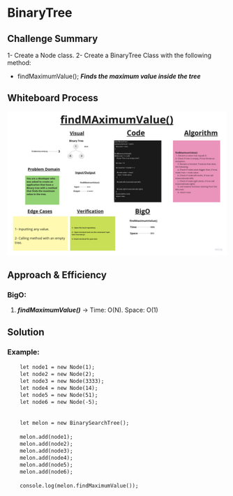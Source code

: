 # BinaryTree

## Challenge Summary

1- Create a Node class.
2- Create a BinaryTree Class with the following method:

- findMaximumValue();
***Finds the maximum value inside the tree***

## Whiteboard Process

![Whiteboard](./findMaximumValue-whiteboard.jpg)

## Approach & Efficiency

### BigO:

1. ***findMaximumValue()*** -> Time: O(N).
                               Space: O(1)

## Solution

### Example:

        let node1 = new Node(1);
        let node2 = new Node(2);
        let node3 = new Node(3333);
        let node4 = new Node(14);
        let node5 = new Node(51);
        let node6 = new Node(-5);


        let melon = new BinarySearchTree();

        melon.add(node1);
        melon.add(node2);
        melon.add(node3);
        melon.add(node4);
        melon.add(node5);
        melon.add(node6);

        console.log(melon.findMaximumValue());

